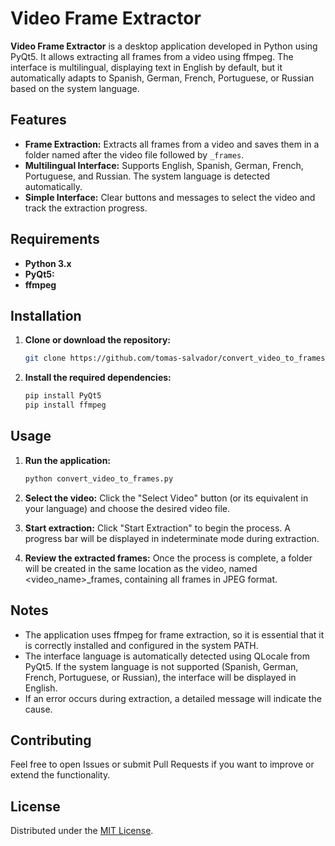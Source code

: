 # Video Frame Extractor

**Video Frame Extractor** is a desktop application developed in Python using PyQt5. It allows extracting all frames from a video using ffmpeg. The interface is multilingual, displaying text in English by default, but it automatically adapts to Spanish, German, French, Portuguese, or Russian based on the system language.

## Features

- **Frame Extraction:** Extracts all frames from a video and saves them in a folder named after the video file followed by `_frames`.
- **Multilingual Interface:** Supports English, Spanish, German, French, Portuguese, and Russian. The system language is detected automatically.
- **Simple Interface:** Clear buttons and messages to select the video and track the extraction progress.

## Requirements

- **Python 3.x**
- **PyQt5:**
- **ffmpeg**

## Installation

1. **Clone or download the repository:**
   ```bash
   git clone https://github.com/tomas-salvador/convert_video_to_frames
2. **Install the required dependencies:**
   ```bash
   pip install PyQt5
   pip install ffmpeg

## Usage

1. **Run the application:**

   ```bash
   python convert_video_to_frames.py
2. **Select the video:**
   Click the "Select Video" button (or its equivalent in your language) and choose the desired video file.
3. **Start extraction:**
   Click "Start Extraction" to begin the process. A progress bar will be displayed in indeterminate mode during extraction.
4. **Review the extracted frames:**
   Once the process is complete, a folder will be created in the same location as the video, named <video_name>_frames, containing all frames in JPEG format.

## Notes

- The application uses ffmpeg for frame extraction, so it is essential that it is correctly installed and configured in the system PATH.
- The interface language is automatically detected using QLocale from PyQt5. If the system language is not supported (Spanish, German, French, Portuguese, or Russian), the interface will be displayed in English.
- If an error occurs during extraction, a detailed message will indicate the cause.

## Contributing

Feel free to open Issues or submit Pull Requests if you want to improve or extend the functionality.

## License

Distributed under the [MIT License](LICENSE).
